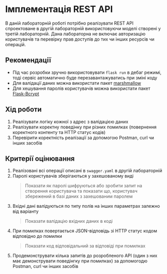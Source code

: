 # Імплементація REST API

В даній лабораторній роботі потрібно реалізувати REST API спроектоване в другій лабораторній використовуючи моделі створені у третій лабораторній. Дана лабораторна не включає авторизацію користувачів та перевірку прав доступів до тих чи інших ресурсів чи операцій.
 
## Рекомендації

* Під час розробки зручно використовувати `flask run` в дебаг режимі, тоді сервіс автоматично буде перезавантажуватись при зміні коду
* Для валідації даних можна використати пакет [marshmallow](https://marshmallow.readthedocs.io/en/stable/)
* Для хешування паролів користувачів можна використати пакет [Flask-Bcrypt](https://flask-bcrypt.readthedocs.io/en/latest/)

## Хід роботи

1. Реалізувати логіку кожної з адрес з валідацією даних
3. Реалізувати коректну поведінку при різних помилках (повернення коректного контенту та HTTP статус кодів)
4. Перевірити коректність реалізації за допомогою Postman, curl чи інших засобів

## Критерії оцінювання

1. Реалізовані всі операції описані в `swagger.yaml` в другій лабораторній
2. Паролі користувачів зберігаються у захешованому виді
    > Показати як паролі шифруються або зробити запит на створення користувача та показати що, користувач збережений в базі даних з захешованим паролем
3. Вхідні дані валідуються по типу полів на інших параметрах залежно від варіанту
    > Показати валідацію вхідних даних в коді
4. При помилках повертається JSON-відповідь зі HTTP статус кодом відповідно до помилки
    > Показати код відповідальний за відповіді при помилках
5. Продемонструвати кілька запитів до розробленого API (один з них має демонструвати поведінгку при помилках) за допомогодю Postman, curl чи інших засобів